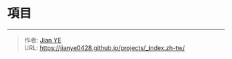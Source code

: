 # 項目



---

> 作者: [Jian YE](https://github.com/jianye0428)  
> URL: https://jianye0428.github.io/projects/_index.zh-tw/  


